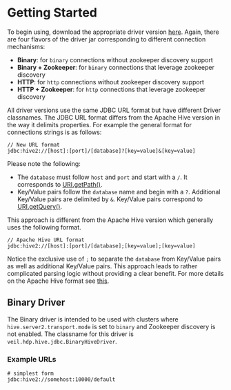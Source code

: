 # Getting Started

To begin using, download the appropriate driver version [here](https://github.com/timveil/hive-jdbc/releases).  Again, there are four flavors of the driver jar corresponding to different connection mechanisms:

- __Binary__: for `binary` connections without zookeeper discovery support
- __Binary + Zookeeper__: for `binary` connections that leverage zookeeper discovery
- __HTTP__: for `http` connections without zookeeper discovery support
- __HTTP + Zookeeper__: for `http` connections that leverage zookeeper discovery

All driver versions use the same JDBC URL format but have different Driver classnames.  The JDBC URL format differs from the Apache Hive version in the way it delimits properties.  For example the general format for connections strings is as follows:

```
// New URL format
jdbc:hive2://[host]:[port]/[database]?[key=value]&[key=value]
```

Please note the following:
* The `database` must follow `host` and `port` and start with a `/`.  It corresponds to [URI.getPath()](https://docs.oracle.com/javase/7/docs/api/java/net/URI.html#getPath()).
* Key/Value pairs follow the `database` name and begin with a `?`.  Additional Key/Value pairs are delimited by `&`.  Key/Value pairs correspond to [URI.getQuery()](https://docs.oracle.com/javase/7/docs/api/java/net/URI.html#getQuery()).

This approach is different from the Apache Hive version which generally uses the following format. 

```
// Apache Hive URL format
jdbc:hive2://[host]:[port]/[database];[key=value];[key=value]
```

Notice the exclusive use of `;` to separate the `database` from Key/Value pairs as well as additional Key/Value pairs.  This approach leads to rather complicated parsing logic without providing a clear benefit.  For more details on the Apache Hive format see [this](https://cwiki.apache.org/confluence/display/Hive/HiveServer2+Clients#HiveServer2Clients-ConnectionURLs).

## Binary Driver

The Binary driver is intended to be used with clusters where `hive.server2.transport.mode` is set to `binary` and Zookeeper discovery is not enabled.  The classname for this driver is `veil.hdp.hive.jdbc.BinaryHiveDriver`.

### Example URLs
```
# simplest form
jdbc:hive2://somehost:10000/default

```


